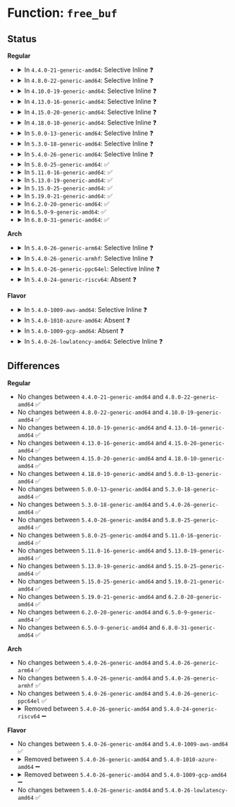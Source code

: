 # Function: <code>free_buf</code>

## Status
<b>Regular</b>
<ul>
<li>
<details>
<summary>In <code>4.4.0-21-generic-amd64</code>: Selective Inline ❓</summary>

```c
void free_buf(struct port_buffer * buf, bool can_sleep)
```

```json
{
  "name": "free_buf",
  "collision_type": "Unique Static",
  "inline_type": "Selective",
  "funcs": [
    {
      "addr": 18446744071584180688,
      "name": "free_buf",
      "external": false,
      "loc": "drivers/char/virtio_console.c:365",
      "file": "drivers/char/virtio_console.c",
      "inline": "not declared, inlined",
      "caller_inline": [],
      "caller_func": [
        "drivers/char/virtio_console.c:reclaim_dma_bufs",
        "drivers/char/virtio_console.c:discard_port_data",
        "drivers/char/virtio_console.c:port_fops_splice_write",
        "drivers/char/virtio_console.c:remove_port_data",
        "drivers/char/virtio_console.c:remove_port_data",
        "drivers/char/virtio_console.c:fill_queue",
        "drivers/char/virtio_console.c:add_port",
        "drivers/char/virtio_console.c:control_work_handler"
      ]
    }
  ],
  "symbols": [
    {
      "addr": 18446744071584180688,
      "name": "free_buf",
      "section": ".text",
      "bind": "STB_LOCAL",
      "size": 339
    }
  ]
}
```
</details>
</li>
<li>
<details>
<summary>In <code>4.8.0-22-generic-amd64</code>: Selective Inline ❓</summary>

```c
void free_buf(struct port_buffer * buf, bool can_sleep)
```

```json
{
  "name": "free_buf",
  "collision_type": "Unique Static",
  "inline_type": "Selective",
  "funcs": [
    {
      "addr": 18446744071584519712,
      "name": "free_buf",
      "external": false,
      "loc": "drivers/char/virtio_console.c:371",
      "file": "drivers/char/virtio_console.c",
      "inline": "not declared, inlined",
      "caller_inline": [],
      "caller_func": [
        "drivers/char/virtio_console.c:control_work_handler",
        "drivers/char/virtio_console.c:remove_port_data",
        "drivers/char/virtio_console.c:remove_port_data",
        "drivers/char/virtio_console.c:add_port",
        "drivers/char/virtio_console.c:fill_queue",
        "drivers/char/virtio_console.c:port_fops_splice_write",
        "drivers/char/virtio_console.c:discard_port_data",
        "drivers/char/virtio_console.c:reclaim_dma_bufs"
      ]
    }
  ],
  "symbols": [
    {
      "addr": 18446744071584519712,
      "name": "free_buf",
      "section": ".text",
      "bind": "STB_LOCAL",
      "size": 417
    }
  ]
}
```
</details>
</li>
<li>
<details>
<summary>In <code>4.10.0-19-generic-amd64</code>: Selective Inline ❓</summary>

```c
void free_buf(struct port_buffer * buf, bool can_sleep)
```

```json
{
  "name": "free_buf",
  "collision_type": "Unique Static",
  "inline_type": "Selective",
  "funcs": [
    {
      "addr": 18446744071584701792,
      "name": "free_buf",
      "external": false,
      "loc": "drivers/char/virtio_console.c:370",
      "file": "drivers/char/virtio_console.c",
      "inline": "not declared, inlined",
      "caller_inline": [],
      "caller_func": [
        "drivers/char/virtio_console.c:control_work_handler",
        "drivers/char/virtio_console.c:remove_port_data",
        "drivers/char/virtio_console.c:remove_port_data",
        "drivers/char/virtio_console.c:add_port",
        "drivers/char/virtio_console.c:fill_queue",
        "drivers/char/virtio_console.c:port_fops_splice_write",
        "drivers/char/virtio_console.c:discard_port_data",
        "drivers/char/virtio_console.c:reclaim_dma_bufs"
      ]
    }
  ],
  "symbols": [
    {
      "addr": 18446744071584701792,
      "name": "free_buf",
      "section": ".text",
      "bind": "STB_LOCAL",
      "size": 417
    }
  ]
}
```
</details>
</li>
<li>
<details>
<summary>In <code>4.13.0-16-generic-amd64</code>: Selective Inline ❓</summary>

```c
void free_buf(struct port_buffer * buf, bool can_sleep)
```

```json
{
  "name": "free_buf",
  "collision_type": "Unique Static",
  "inline_type": "Selective",
  "funcs": [
    {
      "addr": 18446744071584783232,
      "name": "free_buf",
      "external": false,
      "loc": "drivers/char/virtio_console.c:370",
      "file": "drivers/char/virtio_console.c",
      "inline": "not declared, inlined",
      "caller_inline": [],
      "caller_func": [
        "drivers/char/virtio_console.c:control_work_handler",
        "drivers/char/virtio_console.c:remove_port_data",
        "drivers/char/virtio_console.c:remove_port_data",
        "drivers/char/virtio_console.c:add_port",
        "drivers/char/virtio_console.c:fill_queue",
        "drivers/char/virtio_console.c:port_fops_splice_write",
        "drivers/char/virtio_console.c:discard_port_data",
        "drivers/char/virtio_console.c:reclaim_dma_bufs"
      ]
    }
  ],
  "symbols": [
    {
      "addr": 18446744071584783232,
      "name": "free_buf",
      "section": ".text",
      "bind": "STB_LOCAL",
      "size": 301
    }
  ]
}
```
</details>
</li>
<li>
<details>
<summary>In <code>4.15.0-20-generic-amd64</code>: Selective Inline ❓</summary>

```c
void free_buf(struct port_buffer * buf, bool can_sleep)
```

```json
{
  "name": "free_buf",
  "collision_type": "Unique Static",
  "inline_type": "Selective",
  "funcs": [
    {
      "addr": 18446744071585203360,
      "name": "free_buf",
      "external": false,
      "loc": "drivers/char/virtio_console.c:370",
      "file": "drivers/char/virtio_console.c",
      "inline": "not declared, inlined",
      "caller_inline": [],
      "caller_func": [
        "drivers/char/virtio_console.c:control_work_handler",
        "drivers/char/virtio_console.c:remove_port_data",
        "drivers/char/virtio_console.c:remove_port_data",
        "drivers/char/virtio_console.c:add_port",
        "drivers/char/virtio_console.c:fill_queue",
        "drivers/char/virtio_console.c:port_fops_splice_write",
        "drivers/char/virtio_console.c:discard_port_data",
        "drivers/char/virtio_console.c:reclaim_dma_bufs"
      ]
    }
  ],
  "symbols": [
    {
      "addr": 18446744071585203360,
      "name": "free_buf",
      "section": ".text",
      "bind": "STB_LOCAL",
      "size": 368
    }
  ]
}
```
</details>
</li>
<li>
<details>
<summary>In <code>4.18.0-10-generic-amd64</code>: Selective Inline ❓</summary>

```c
void free_buf(struct port_buffer * buf, bool can_sleep)
```

```json
{
  "name": "free_buf",
  "collision_type": "Unique Static",
  "inline_type": "Selective",
  "funcs": [
    {
      "addr": 18446744071585439616,
      "name": "free_buf",
      "external": false,
      "loc": "drivers/char/virtio_console.c:370",
      "file": "drivers/char/virtio_console.c",
      "inline": "not declared, inlined",
      "caller_inline": [],
      "caller_func": [
        "drivers/char/virtio_console.c:remove_vqs",
        "drivers/char/virtio_console.c:flush_bufs",
        "drivers/char/virtio_console.c:control_work_handler",
        "drivers/char/virtio_console.c:fill_queue",
        "drivers/char/virtio_console.c:port_fops_splice_write",
        "drivers/char/virtio_console.c:discard_port_data",
        "drivers/char/virtio_console.c:reclaim_dma_bufs"
      ]
    }
  ],
  "symbols": [
    {
      "addr": 18446744071585439616,
      "name": "free_buf",
      "section": ".text",
      "bind": "STB_LOCAL",
      "size": 373
    }
  ]
}
```
</details>
</li>
<li>
<details>
<summary>In <code>5.0.0-13-generic-amd64</code>: Selective Inline ❓</summary>

```c
void free_buf(struct port_buffer * buf, bool can_sleep)
```

```json
{
  "name": "free_buf",
  "collision_type": "Unique Static",
  "inline_type": "Selective",
  "funcs": [
    {
      "addr": 18446744071585563072,
      "name": "free_buf",
      "external": false,
      "loc": "drivers/char/virtio_console.c:370",
      "file": "drivers/char/virtio_console.c",
      "inline": "not declared, inlined",
      "caller_inline": [],
      "caller_func": [
        "drivers/char/virtio_console.c:remove_vqs",
        "drivers/char/virtio_console.c:flush_bufs",
        "drivers/char/virtio_console.c:control_work_handler",
        "drivers/char/virtio_console.c:fill_queue",
        "drivers/char/virtio_console.c:port_fops_splice_write",
        "drivers/char/virtio_console.c:discard_port_data",
        "drivers/char/virtio_console.c:reclaim_dma_bufs"
      ]
    }
  ],
  "symbols": [
    {
      "addr": 18446744071585563072,
      "name": "free_buf",
      "section": ".text",
      "bind": "STB_LOCAL",
      "size": 298
    }
  ]
}
```
</details>
</li>
<li>
<details>
<summary>In <code>5.3.0-18-generic-amd64</code>: Selective Inline ❓</summary>

```c
void free_buf(struct port_buffer * buf, bool can_sleep)
```

```json
{
  "name": "free_buf",
  "collision_type": "Unique Static",
  "inline_type": "Selective",
  "funcs": [
    {
      "addr": 18446744071585782848,
      "name": "free_buf",
      "external": false,
      "loc": "drivers/char/virtio_console.c:357",
      "file": "drivers/char/virtio_console.c",
      "inline": "not declared, inlined",
      "caller_inline": [],
      "caller_func": [
        "drivers/char/virtio_console.c:remove_vqs",
        "drivers/char/virtio_console.c:flush_bufs",
        "drivers/char/virtio_console.c:control_work_handler",
        "drivers/char/virtio_console.c:fill_queue",
        "drivers/char/virtio_console.c:port_fops_splice_write",
        "drivers/char/virtio_console.c:discard_port_data",
        "drivers/char/virtio_console.c:reclaim_dma_bufs"
      ]
    }
  ],
  "symbols": [
    {
      "addr": 18446744071585782848,
      "name": "free_buf",
      "section": ".text",
      "bind": "STB_LOCAL",
      "size": 294
    }
  ]
}
```
</details>
</li>
<li>
<details>
<summary>In <code>5.4.0-26-generic-amd64</code>: Selective Inline ❓</summary>

```c
void free_buf(struct port_buffer * buf, bool can_sleep)
```

```json
{
  "name": "free_buf",
  "collision_type": "Unique Static",
  "inline_type": "Selective",
  "funcs": [
    {
      "addr": 18446744071585925552,
      "name": "free_buf",
      "external": false,
      "loc": "drivers/char/virtio_console.c:357",
      "file": "drivers/char/virtio_console.c",
      "inline": "not declared, inlined",
      "caller_inline": [],
      "caller_func": [
        "drivers/char/virtio_console.c:remove_vqs",
        "drivers/char/virtio_console.c:flush_bufs",
        "drivers/char/virtio_console.c:control_work_handler",
        "drivers/char/virtio_console.c:fill_queue",
        "drivers/char/virtio_console.c:port_fops_splice_write",
        "drivers/char/virtio_console.c:discard_port_data",
        "drivers/char/virtio_console.c:reclaim_dma_bufs"
      ]
    }
  ],
  "symbols": [
    {
      "addr": 18446744071585925552,
      "name": "free_buf",
      "section": ".text",
      "bind": "STB_LOCAL",
      "size": 294
    }
  ]
}
```
</details>
</li>
<li>
<details>
<summary>In <code>5.8.0-25-generic-amd64</code>: ✅</summary>

```c
void free_buf(struct port_buffer * buf, bool can_sleep)
```

```json
{
  "name": "free_buf",
  "collision_type": "Unique Static",
  "inline_type": "No",
  "funcs": [
    {
      "addr": 18446744071586661424,
      "name": "free_buf",
      "external": false,
      "loc": "drivers/char/virtio_console.c:357",
      "file": "drivers/char/virtio_console.c",
      "inline": "seen, unknown",
      "caller_inline": [],
      "caller_func": [
        "drivers/char/virtio_console.c:remove_vqs",
        "drivers/char/virtio_console.c:remove_vqs",
        "drivers/char/virtio_console.c:in_intr",
        "drivers/char/virtio_console.c:out_intr",
        "drivers/char/virtio_console.c:control_work_handler",
        "drivers/char/virtio_console.c:remove_port_data",
        "drivers/char/virtio_console.c:fill_queue",
        "drivers/char/virtio_console.c:port_fops_open",
        "drivers/char/virtio_console.c:port_fops_release",
        "drivers/char/virtio_console.c:port_fops_poll",
        "drivers/char/virtio_console.c:port_fops_splice_write",
        "drivers/char/virtio_console.c:wait_port_writable",
        "drivers/char/virtio_console.c:wait_port_writable",
        "drivers/char/virtio_console.c:wait_port_writable",
        "drivers/char/virtio_console.c:__send_to_port",
        "drivers/char/virtio_console.c:discard_port_data",
        "drivers/char/virtio_console.c:reclaim_dma_bufs"
      ]
    }
  ],
  "symbols": [
    {
      "addr": 18446744071586661424,
      "name": "free_buf",
      "section": ".text",
      "bind": "STB_LOCAL",
      "size": 297
    }
  ]
}
```
</details>
</li>
<li>
<details>
<summary>In <code>5.11.0-16-generic-amd64</code>: ✅</summary>

```c
void free_buf(struct port_buffer * buf, bool can_sleep)
```

```json
{
  "name": "free_buf",
  "collision_type": "Unique Static",
  "inline_type": "No",
  "funcs": [
    {
      "addr": 18446744071586771344,
      "name": "free_buf",
      "external": false,
      "loc": "drivers/char/virtio_console.c:357",
      "file": "drivers/char/virtio_console.c",
      "inline": "seen, unknown",
      "caller_inline": [],
      "caller_func": [
        "drivers/char/virtio_console.c:remove_vqs",
        "drivers/char/virtio_console.c:remove_vqs",
        "drivers/char/virtio_console.c:in_intr",
        "drivers/char/virtio_console.c:out_intr",
        "drivers/char/virtio_console.c:control_work_handler",
        "drivers/char/virtio_console.c:remove_port_data",
        "drivers/char/virtio_console.c:fill_queue",
        "drivers/char/virtio_console.c:port_fops_open",
        "drivers/char/virtio_console.c:port_fops_release",
        "drivers/char/virtio_console.c:port_fops_poll",
        "drivers/char/virtio_console.c:port_fops_splice_write",
        "drivers/char/virtio_console.c:wait_port_writable",
        "drivers/char/virtio_console.c:wait_port_writable",
        "drivers/char/virtio_console.c:wait_port_writable",
        "drivers/char/virtio_console.c:__send_to_port",
        "drivers/char/virtio_console.c:discard_port_data",
        "drivers/char/virtio_console.c:reclaim_dma_bufs"
      ]
    }
  ],
  "symbols": [
    {
      "addr": 18446744071586771344,
      "name": "free_buf",
      "section": ".text",
      "bind": "STB_LOCAL",
      "size": 294
    }
  ]
}
```
</details>
</li>
<li>
<details>
<summary>In <code>5.13.0-19-generic-amd64</code>: ✅</summary>

```c
void free_buf(struct port_buffer * buf, bool can_sleep)
```

```json
{
  "name": "free_buf",
  "collision_type": "Unique Static",
  "inline_type": "No",
  "funcs": [
    {
      "addr": 18446744071586652032,
      "name": "free_buf",
      "external": false,
      "loc": "drivers/char/virtio_console.c:357",
      "file": "drivers/char/virtio_console.c",
      "inline": "seen, unknown",
      "caller_inline": [],
      "caller_func": [
        "drivers/char/virtio_console.c:remove_vqs",
        "drivers/char/virtio_console.c:remove_vqs",
        "drivers/char/virtio_console.c:in_intr",
        "drivers/char/virtio_console.c:out_intr",
        "drivers/char/virtio_console.c:control_work_handler",
        "drivers/char/virtio_console.c:remove_port_data",
        "drivers/char/virtio_console.c:fill_queue",
        "drivers/char/virtio_console.c:port_fops_open",
        "drivers/char/virtio_console.c:port_fops_release",
        "drivers/char/virtio_console.c:port_fops_poll",
        "drivers/char/virtio_console.c:port_fops_splice_write",
        "drivers/char/virtio_console.c:wait_port_writable",
        "drivers/char/virtio_console.c:wait_port_writable",
        "drivers/char/virtio_console.c:wait_port_writable",
        "drivers/char/virtio_console.c:__send_to_port",
        "drivers/char/virtio_console.c:discard_port_data",
        "drivers/char/virtio_console.c:reclaim_dma_bufs"
      ]
    }
  ],
  "symbols": [
    {
      "addr": 18446744071586652032,
      "name": "free_buf",
      "section": ".text",
      "bind": "STB_LOCAL",
      "size": 291
    }
  ]
}
```
</details>
</li>
<li>
<details>
<summary>In <code>5.15.0-25-generic-amd64</code>: ✅</summary>

```c
void free_buf(struct port_buffer * buf, bool can_sleep)
```

```json
{
  "name": "free_buf",
  "collision_type": "Unique Static",
  "inline_type": "No",
  "funcs": [
    {
      "addr": 18446744071587200288,
      "name": "free_buf",
      "external": false,
      "loc": "drivers/char/virtio_console.c:357",
      "file": "drivers/char/virtio_console.c",
      "inline": "seen, unknown",
      "caller_inline": [],
      "caller_func": [
        "drivers/char/virtio_console.c:remove_vqs",
        "drivers/char/virtio_console.c:remove_vqs",
        "drivers/char/virtio_console.c:in_intr",
        "drivers/char/virtio_console.c:out_intr",
        "drivers/char/virtio_console.c:control_work_handler",
        "drivers/char/virtio_console.c:remove_port_data",
        "drivers/char/virtio_console.c:fill_queue",
        "drivers/char/virtio_console.c:port_fops_open",
        "drivers/char/virtio_console.c:port_fops_release",
        "drivers/char/virtio_console.c:port_fops_splice_write",
        "drivers/char/virtio_console.c:__send_to_port",
        "drivers/char/virtio_console.c:discard_port_data",
        "drivers/char/virtio_console.c:reclaim_dma_bufs"
      ]
    }
  ],
  "symbols": [
    {
      "addr": 18446744071587200288,
      "name": "free_buf",
      "section": ".text",
      "bind": "STB_LOCAL",
      "size": 288
    }
  ]
}
```
</details>
</li>
<li>
<details>
<summary>In <code>5.19.0-21-generic-amd64</code>: ✅</summary>

```c
void free_buf(struct port_buffer * buf, bool can_sleep)
```

```json
{
  "name": "free_buf",
  "collision_type": "Unique Static",
  "inline_type": "No",
  "funcs": [
    {
      "addr": 18446744071588506256,
      "name": "free_buf",
      "external": false,
      "loc": "drivers/char/virtio_console.c:358",
      "file": "drivers/char/virtio_console.c",
      "inline": "seen, unknown",
      "caller_inline": [],
      "caller_func": [
        "drivers/char/virtio_console.c:virtcons_freeze",
        "drivers/char/virtio_console.c:remove_vqs",
        "drivers/char/virtio_console.c:remove_vqs",
        "drivers/char/virtio_console.c:in_intr",
        "drivers/char/virtio_console.c:control_work_handler",
        "drivers/char/virtio_console.c:unplug_port",
        "drivers/char/virtio_console.c:fill_queue",
        "drivers/char/virtio_console.c:port_fops_open",
        "drivers/char/virtio_console.c:port_fops_release",
        "drivers/char/virtio_console.c:port_fops_splice_write",
        "drivers/char/virtio_console.c:port_fops_write",
        "drivers/char/virtio_console.c:__send_to_port",
        "drivers/char/virtio_console.c:reclaim_dma_bufs"
      ]
    }
  ],
  "symbols": [
    {
      "addr": 18446744071588506256,
      "name": "free_buf",
      "section": ".text",
      "bind": "STB_LOCAL",
      "size": 396
    }
  ]
}
```
</details>
</li>
<li>
<details>
<summary>In <code>6.2.0-20-generic-amd64</code>: ✅</summary>

```c
void free_buf(struct port_buffer * buf, bool can_sleep)
```

```json
{
  "name": "free_buf",
  "collision_type": "Unique Static",
  "inline_type": "No",
  "funcs": [
    {
      "addr": 18446744071589947696,
      "name": "free_buf",
      "external": false,
      "loc": "drivers/char/virtio_console.c:350",
      "file": "drivers/char/virtio_console.c",
      "inline": "seen, unknown",
      "caller_inline": [],
      "caller_func": [
        "drivers/char/virtio_console.c:virtcons_freeze",
        "drivers/char/virtio_console.c:remove_vqs",
        "drivers/char/virtio_console.c:remove_vqs",
        "drivers/char/virtio_console.c:in_intr",
        "drivers/char/virtio_console.c:control_work_handler",
        "drivers/char/virtio_console.c:unplug_port",
        "drivers/char/virtio_console.c:fill_queue",
        "drivers/char/virtio_console.c:port_fops_open",
        "drivers/char/virtio_console.c:port_fops_release",
        "drivers/char/virtio_console.c:port_fops_splice_write",
        "drivers/char/virtio_console.c:port_fops_write",
        "drivers/char/virtio_console.c:__send_to_port",
        "drivers/char/virtio_console.c:reclaim_dma_bufs"
      ]
    }
  ],
  "symbols": [
    {
      "addr": 18446744071589947696,
      "name": "free_buf",
      "section": ".text",
      "bind": "STB_LOCAL",
      "size": 396
    }
  ]
}
```
</details>
</li>
<li>
<details>
<summary>In <code>6.5.0-9-generic-amd64</code>: ✅</summary>

```c
void free_buf(struct port_buffer * buf, bool can_sleep)
```

```json
{
  "name": "free_buf",
  "collision_type": "Unique Static",
  "inline_type": "No",
  "funcs": [
    {
      "addr": 18446744071590256960,
      "name": "free_buf",
      "external": false,
      "loc": "drivers/char/virtio_console.c:351",
      "file": "drivers/char/virtio_console.c",
      "inline": "seen, unknown",
      "caller_inline": [],
      "caller_func": [
        "drivers/char/virtio_console.c:virtcons_freeze",
        "drivers/char/virtio_console.c:remove_vqs",
        "drivers/char/virtio_console.c:remove_vqs",
        "drivers/char/virtio_console.c:in_intr",
        "drivers/char/virtio_console.c:control_work_handler",
        "drivers/char/virtio_console.c:unplug_port",
        "drivers/char/virtio_console.c:fill_queue",
        "drivers/char/virtio_console.c:port_fops_open",
        "drivers/char/virtio_console.c:port_fops_release",
        "drivers/char/virtio_console.c:port_fops_splice_write",
        "drivers/char/virtio_console.c:port_fops_write",
        "drivers/char/virtio_console.c:__send_to_port",
        "drivers/char/virtio_console.c:reclaim_dma_bufs"
      ]
    }
  ],
  "symbols": [
    {
      "addr": 18446744071590256960,
      "name": "free_buf",
      "section": ".text",
      "bind": "STB_LOCAL",
      "size": 390
    }
  ]
}
```
</details>
</li>
<li>
<details>
<summary>In <code>6.8.0-31-generic-amd64</code>: ✅</summary>

```c
void free_buf(struct port_buffer * buf, bool can_sleep)
```

```json
{
  "name": "free_buf",
  "collision_type": "Unique Static",
  "inline_type": "No",
  "funcs": [
    {
      "addr": 18446744071590597936,
      "name": "free_buf",
      "external": false,
      "loc": "drivers/char/virtio_console.c:348",
      "file": "drivers/char/virtio_console.c",
      "inline": "seen, unknown",
      "caller_inline": [],
      "caller_func": [
        "drivers/char/virtio_console.c:virtcons_freeze",
        "drivers/char/virtio_console.c:remove_vqs",
        "drivers/char/virtio_console.c:remove_vqs",
        "drivers/char/virtio_console.c:in_intr",
        "drivers/char/virtio_console.c:control_work_handler",
        "drivers/char/virtio_console.c:unplug_port",
        "drivers/char/virtio_console.c:fill_queue",
        "drivers/char/virtio_console.c:port_fops_open",
        "drivers/char/virtio_console.c:port_fops_release",
        "drivers/char/virtio_console.c:port_fops_splice_write",
        "drivers/char/virtio_console.c:port_fops_write",
        "drivers/char/virtio_console.c:__send_to_port",
        "drivers/char/virtio_console.c:reclaim_dma_bufs"
      ]
    }
  ],
  "symbols": [
    {
      "addr": 18446744071590597936,
      "name": "free_buf",
      "section": ".text",
      "bind": "STB_LOCAL",
      "size": 387
    }
  ]
}
```
</details>
</li>
</ul>
<b>Arch</b>
<ul>
<li>
<details>
<summary>In <code>5.4.0-26-generic-arm64</code>: Selective Inline ❓</summary>

```c
void free_buf(struct port_buffer * buf, bool can_sleep)
```

```json
{
  "name": "free_buf",
  "collision_type": "Unique Static",
  "inline_type": "Selective",
  "funcs": [
    {
      "addr": 18446603336498755544,
      "name": "free_buf",
      "external": false,
      "loc": "drivers/char/virtio_console.c:357",
      "file": "drivers/char/virtio_console.c",
      "inline": "not declared, inlined",
      "caller_inline": [],
      "caller_func": [
        "drivers/char/virtio_console.c:remove_vqs",
        "drivers/char/virtio_console.c:flush_bufs",
        "drivers/char/virtio_console.c:control_work_handler",
        "drivers/char/virtio_console.c:fill_queue",
        "drivers/char/virtio_console.c:port_fops_splice_write",
        "drivers/char/virtio_console.c:discard_port_data",
        "drivers/char/virtio_console.c:reclaim_dma_bufs"
      ]
    }
  ],
  "symbols": [
    {
      "addr": 18446603336498755544,
      "name": "free_buf",
      "section": ".text",
      "bind": "STB_LOCAL",
      "size": 424
    }
  ]
}
```
</details>
</li>
<li>
<details>
<summary>In <code>5.4.0-26-generic-armhf</code>: Selective Inline ❓</summary>

```c
void free_buf(struct port_buffer * buf, bool can_sleep)
```

```json
{
  "name": "free_buf",
  "collision_type": "Unique Static",
  "inline_type": "Selective",
  "funcs": [
    {
      "addr": 3231372844,
      "name": "free_buf",
      "external": false,
      "loc": "drivers/char/virtio_console.c:357",
      "file": "drivers/char/virtio_console.c",
      "inline": "not declared, inlined",
      "caller_inline": [],
      "caller_func": [
        "drivers/char/virtio_console.c:remove_vqs",
        "drivers/char/virtio_console.c:flush_bufs",
        "drivers/char/virtio_console.c:control_work_handler",
        "drivers/char/virtio_console.c:fill_queue",
        "drivers/char/virtio_console.c:port_fops_splice_write",
        "drivers/char/virtio_console.c:discard_port_data",
        "drivers/char/virtio_console.c:reclaim_dma_bufs"
      ]
    }
  ],
  "symbols": [
    {
      "addr": 3231372844,
      "name": "free_buf",
      "section": ".text",
      "bind": "STB_LOCAL",
      "size": 308
    }
  ]
}
```
</details>
</li>
<li>
<details>
<summary>In <code>5.4.0-26-generic-ppc64el</code>: Selective Inline ❓</summary>

```c
void free_buf(struct port_buffer * buf, bool can_sleep)
```

```json
{
  "name": "free_buf",
  "collision_type": "Unique Static",
  "inline_type": "Selective",
  "funcs": [
    {
      "addr": 13835058055291911200,
      "name": "free_buf",
      "external": false,
      "loc": "drivers/char/virtio_console.c:357",
      "file": "drivers/char/virtio_console.c",
      "inline": "not declared, inlined",
      "caller_inline": [],
      "caller_func": [
        "drivers/char/virtio_console.c:remove_vqs",
        "drivers/char/virtio_console.c:flush_bufs",
        "drivers/char/virtio_console.c:control_work_handler",
        "drivers/char/virtio_console.c:fill_queue",
        "drivers/char/virtio_console.c:port_fops_splice_write",
        "drivers/char/virtio_console.c:discard_port_data",
        "drivers/char/virtio_console.c:reclaim_dma_bufs"
      ]
    }
  ],
  "symbols": [
    {
      "addr": 13835058055291911200,
      "name": "free_buf",
      "section": ".text",
      "bind": "STB_LOCAL",
      "size": 480
    }
  ]
}
```
</details>
</li>
<li>
<details>
<summary>In <code>5.4.0-24-generic-riscv64</code>: Absent ❓</summary>

```json
{
  "name": "free_buf",
  "collision_type": "Unique Static",
  "inline_type": "Selective",
  "funcs": [
    {
      "addr": 18446743936276254526,
      "name": "free_buf",
      "external": false,
      "loc": "drivers/char/virtio_console.c:357",
      "file": "drivers/char/virtio_console.c",
      "inline": "not declared, inlined",
      "caller_inline": [],
      "caller_func": [
        "drivers/char/virtio_console.c:virtcons_remove",
        "drivers/char/virtio_console.c:control_work_handler",
        "drivers/char/virtio_console.c:fill_queue",
        "drivers/char/virtio_console.c:port_fops_splice_write",
        "drivers/char/virtio_console.c:discard_port_data",
        "drivers/char/virtio_console.c:reclaim_dma_bufs"
      ]
    }
  ],
  "symbols": [
    {
      "addr": 18446743936276254526,
      "name": "free_buf.isra.0",
      "section": ".text",
      "bind": "STB_LOCAL",
      "size": 164
    }
  ]
}
```
</details>
</li>
</ul>
<b>Flavor</b>
<ul>
<li>
<details>
<summary>In <code>5.4.0-1009-aws-amd64</code>: Selective Inline ❓</summary>

```c
void free_buf(struct port_buffer * buf, bool can_sleep)
```

```json
{
  "name": "free_buf",
  "collision_type": "Unique Static",
  "inline_type": "Selective",
  "funcs": [
    {
      "addr": 18446744071585686528,
      "name": "free_buf",
      "external": false,
      "loc": "drivers/char/virtio_console.c:357",
      "file": "drivers/char/virtio_console.c",
      "inline": "not declared, inlined",
      "caller_inline": [],
      "caller_func": [
        "drivers/char/virtio_console.c:remove_vqs",
        "drivers/char/virtio_console.c:flush_bufs",
        "drivers/char/virtio_console.c:control_work_handler",
        "drivers/char/virtio_console.c:fill_queue",
        "drivers/char/virtio_console.c:port_fops_splice_write",
        "drivers/char/virtio_console.c:discard_port_data",
        "drivers/char/virtio_console.c:reclaim_dma_bufs"
      ]
    }
  ],
  "symbols": [
    {
      "addr": 18446744071585686528,
      "name": "free_buf",
      "section": ".text",
      "bind": "STB_LOCAL",
      "size": 294
    }
  ]
}
```
</details>
</li>
<li>
<details>
<summary>In <code>5.4.0-1010-azure-amd64</code>: Absent ❓</summary>

```json
{
  "name": "free_buf",
  "collision_type": "Unique Static",
  "inline_type": "Selective",
  "funcs": [
    {
      "addr": 18446744071585547104,
      "name": "free_buf",
      "external": false,
      "loc": "drivers/char/virtio_console.c:357",
      "file": "drivers/char/virtio_console.c",
      "inline": "not declared, inlined",
      "caller_inline": [],
      "caller_func": [
        "drivers/char/virtio_console.c:remove_vqs",
        "drivers/char/virtio_console.c:flush_bufs",
        "drivers/char/virtio_console.c:control_work_handler",
        "drivers/char/virtio_console.c:fill_queue",
        "drivers/char/virtio_console.c:port_fops_splice_write",
        "drivers/char/virtio_console.c:discard_port_data",
        "drivers/char/virtio_console.c:reclaim_dma_bufs"
      ]
    }
  ],
  "symbols": [
    {
      "addr": 18446744071585547104,
      "name": "free_buf.constprop.0",
      "section": ".text",
      "bind": "STB_LOCAL",
      "size": 180
    }
  ]
}
```
</details>
</li>
<li>
<details>
<summary>In <code>5.4.0-1009-gcp-amd64</code>: Absent ❓</summary>

```json
{
  "name": "free_buf",
  "collision_type": "Unique Static",
  "inline_type": "Selective",
  "funcs": [
    {
      "addr": 18446744071585876656,
      "name": "free_buf",
      "external": false,
      "loc": "drivers/char/virtio_console.c:357",
      "file": "drivers/char/virtio_console.c",
      "inline": "not declared, inlined",
      "caller_inline": [],
      "caller_func": [
        "drivers/char/virtio_console.c:remove_vqs",
        "drivers/char/virtio_console.c:flush_bufs",
        "drivers/char/virtio_console.c:control_work_handler",
        "drivers/char/virtio_console.c:fill_queue",
        "drivers/char/virtio_console.c:port_fops_splice_write",
        "drivers/char/virtio_console.c:discard_port_data",
        "drivers/char/virtio_console.c:reclaim_dma_bufs"
      ]
    }
  ],
  "symbols": [
    {
      "addr": 18446744071585876656,
      "name": "free_buf.constprop.0",
      "section": ".text",
      "bind": "STB_LOCAL",
      "size": 180
    }
  ]
}
```
</details>
</li>
<li>
<details>
<summary>In <code>5.4.0-26-lowlatency-amd64</code>: Selective Inline ❓</summary>

```c
void free_buf(struct port_buffer * buf, bool can_sleep)
```

```json
{
  "name": "free_buf",
  "collision_type": "Unique Static",
  "inline_type": "Selective",
  "funcs": [
    {
      "addr": 18446744071585983824,
      "name": "free_buf",
      "external": false,
      "loc": "drivers/char/virtio_console.c:357",
      "file": "drivers/char/virtio_console.c",
      "inline": "not declared, inlined",
      "caller_inline": [],
      "caller_func": [
        "drivers/char/virtio_console.c:remove_vqs",
        "drivers/char/virtio_console.c:flush_bufs",
        "drivers/char/virtio_console.c:control_work_handler",
        "drivers/char/virtio_console.c:fill_queue",
        "drivers/char/virtio_console.c:port_fops_splice_write",
        "drivers/char/virtio_console.c:discard_port_data",
        "drivers/char/virtio_console.c:reclaim_dma_bufs"
      ]
    }
  ],
  "symbols": [
    {
      "addr": 18446744071585983824,
      "name": "free_buf",
      "section": ".text",
      "bind": "STB_LOCAL",
      "size": 294
    }
  ]
}
```
</details>
</li>
</ul>

## Differences
<b>Regular</b>
<ul>
<li>
No changes between <code>4.4.0-21-generic-amd64</code> and <code>4.8.0-22-generic-amd64</code> ✅
</li>
<li>
No changes between <code>4.8.0-22-generic-amd64</code> and <code>4.10.0-19-generic-amd64</code> ✅
</li>
<li>
No changes between <code>4.10.0-19-generic-amd64</code> and <code>4.13.0-16-generic-amd64</code> ✅
</li>
<li>
No changes between <code>4.13.0-16-generic-amd64</code> and <code>4.15.0-20-generic-amd64</code> ✅
</li>
<li>
No changes between <code>4.15.0-20-generic-amd64</code> and <code>4.18.0-10-generic-amd64</code> ✅
</li>
<li>
No changes between <code>4.18.0-10-generic-amd64</code> and <code>5.0.0-13-generic-amd64</code> ✅
</li>
<li>
No changes between <code>5.0.0-13-generic-amd64</code> and <code>5.3.0-18-generic-amd64</code> ✅
</li>
<li>
No changes between <code>5.3.0-18-generic-amd64</code> and <code>5.4.0-26-generic-amd64</code> ✅
</li>
<li>
No changes between <code>5.4.0-26-generic-amd64</code> and <code>5.8.0-25-generic-amd64</code> ✅
</li>
<li>
No changes between <code>5.8.0-25-generic-amd64</code> and <code>5.11.0-16-generic-amd64</code> ✅
</li>
<li>
No changes between <code>5.11.0-16-generic-amd64</code> and <code>5.13.0-19-generic-amd64</code> ✅
</li>
<li>
No changes between <code>5.13.0-19-generic-amd64</code> and <code>5.15.0-25-generic-amd64</code> ✅
</li>
<li>
No changes between <code>5.15.0-25-generic-amd64</code> and <code>5.19.0-21-generic-amd64</code> ✅
</li>
<li>
No changes between <code>5.19.0-21-generic-amd64</code> and <code>6.2.0-20-generic-amd64</code> ✅
</li>
<li>
No changes between <code>6.2.0-20-generic-amd64</code> and <code>6.5.0-9-generic-amd64</code> ✅
</li>
<li>
No changes between <code>6.5.0-9-generic-amd64</code> and <code>6.8.0-31-generic-amd64</code> ✅
</li>
</ul>
<b>Arch</b>
<ul>
<li>
No changes between <code>5.4.0-26-generic-amd64</code> and <code>5.4.0-26-generic-arm64</code> ✅
</li>
<li>
No changes between <code>5.4.0-26-generic-amd64</code> and <code>5.4.0-26-generic-armhf</code> ✅
</li>
<li>
No changes between <code>5.4.0-26-generic-amd64</code> and <code>5.4.0-26-generic-ppc64el</code> ✅
</li>
<li>
<details>
<summary>Removed between <code>5.4.0-26-generic-amd64</code> and <code>5.4.0-24-generic-riscv64</code> ➖</summary>

```c
void free_buf(struct port_buffer * buf, bool can_sleep)
```
</details>
</li>
</ul>
<b>Flavor</b>
<ul>
<li>
No changes between <code>5.4.0-26-generic-amd64</code> and <code>5.4.0-1009-aws-amd64</code> ✅
</li>
<li>
<details>
<summary>Removed between <code>5.4.0-26-generic-amd64</code> and <code>5.4.0-1010-azure-amd64</code> ➖</summary>

```c
void free_buf(struct port_buffer * buf, bool can_sleep)
```
</details>
</li>
<li>
<details>
<summary>Removed between <code>5.4.0-26-generic-amd64</code> and <code>5.4.0-1009-gcp-amd64</code> ➖</summary>

```c
void free_buf(struct port_buffer * buf, bool can_sleep)
```
</details>
</li>
<li>
No changes between <code>5.4.0-26-generic-amd64</code> and <code>5.4.0-26-lowlatency-amd64</code> ✅
</li>
</ul>
